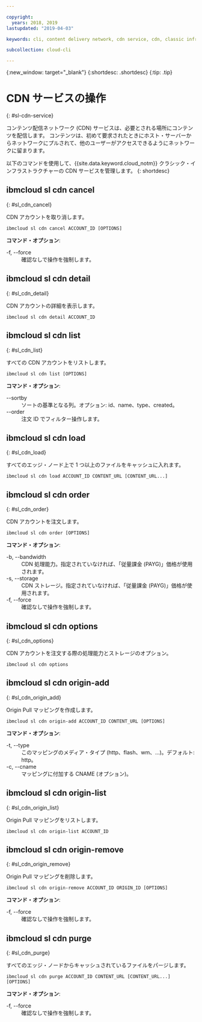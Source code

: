 ```yaml
---

copyright:
  years: 2018, 2019
lastupdated: "2019-04-03"

keywords: cli, content delivery network, cdn service, cdn, classic infrastructure, ibmcloud sl cdn

subcollection: cloud-cli

---
```


{:new_window: target="_blank"}
{:shortdesc: .shortdesc}
{:tip: .tip}

# CDN サービスの操作
{: #sl-cdn-service}

コンテンツ配信ネットワーク (CDN) サービスは、必要とされる場所にコンテンツを配信します。 コンテンツは、初めて要求されたときにホスト・サーバーからネットワークにプルされて、他のユーザーがアクセスできるようにネットワークに留まります。

以下のコマンドを使用して、{{site.data.keyword.cloud_notm}} クラシック・インフラストラクチャーの CDN サービスを管理します。
{: shortdesc}

## ibmcloud sl cdn cancel
{: #sl_cdn_cancel}

CDN アカウントを取り消します。
```
ibmcloud sl cdn cancel ACCOUNT_ID [OPTIONS]
```

<strong>コマンド・オプション</strong>:
<dl>
<dt>-f, --force</dt>
<dd>確認なしで操作を強制します。</dd>
</dl>

## ibmcloud sl cdn detail
{: #sl_cdn_detail}

CDN アカウントの詳細を表示します。
```
ibmcloud sl cdn detail ACCOUNT_ID
```

## ibmcloud sl cdn list
{: #sl_cdn_list}

すべての CDN アカウントをリストします。
```
ibmcloud sl cdn list [OPTIONS]
```

<strong>コマンド・オプション</strong>:
<dl>
<dt>--sortby</dt>
<dd>ソートの基準となる列。オプション: id、name、type、created。</dd>
<dt>--order</dt>
<dd>注文 ID でフィルター操作します。</dd>
</dl>

## ibmcloud sl cdn load
{: #sl_cdn_load}

すべてのエッジ・ノード上で 1 つ以上のファイルをキャッシュに入れます。
```
ibmcloud sl cdn load ACCOUNT_ID CONTENT_URL [CONTENT_URL...]
```

## ibmcloud sl cdn order
{: #sl_cdn_order}

CDN アカウントを注文します。
```
ibmcloud sl cdn order [OPTIONS]
```

<strong>コマンド・オプション</strong>:
<dl>
<dt>-b, --bandwidth</dt>
<dd>CDN 処理能力。指定されていなければ、「従量課金 (PAYG)」価格が使用されます。</dd>
<dt>-s, --storage</dt>
<dd>CDN ストレージ。指定されていなければ、「従量課金 (PAYG)」価格が使用されます。</dd>
<dt>-f, --force</dt>
<dd>確認なしで操作を強制します。</dd>
</dl>

## ibmcloud sl cdn options
{: #sl_cdn_options}

CDN アカウントを注文する際の処理能力とストレージのオプション。
```
ibmcloud sl cdn options
```

## ibmcloud sl cdn origin-add
{: #sl_cdn_origin_add}

Origin Pull マッピングを作成します。
```
ibmcloud sl cdn origin-add ACCOUNT_ID CONTENT_URL [OPTIONS]
```

<strong>コマンド・オプション</strong>:
<dl>
<dt>-t, --type</dt>
<dd>このマッピングのメディア・タイプ (http、flash、wm、...)。デフォルト: http。</dd>
<dt>-c, --cname</dt>
<dd>マッピングに付加する CNAME (オプション)。</dd>
</dl>

## ibmcloud sl cdn origin-list
{: #sl_cdn_origin_list}

Origin Pull マッピングをリストします。
```
ibmcloud sl cdn origin-list ACCOUNT_ID
```

## ibmcloud sl cdn origin-remove
{: #sl_cdn_origin_remove}

Origin Pull マッピングを削除します。
```
ibmcloud sl cdn origin-remove ACCOUNT_ID ORIGIN_ID [OPTIONS]
```

<strong>コマンド・オプション</strong>:
<dl>
<dt>-f, --force</dt>
<dd>確認なしで操作を強制します。</dd>
</dl>

## ibmcloud sl cdn purge
{: #sl_cdn_purge}

すべてのエッジ・ノードからキャッシュされているファイルをパージします。
```
ibmcloud sl cdn purge ACCOUNT_ID CONTENT_URL [CONTENT_URL...] [OPTIONS]
```

<strong>コマンド・オプション</strong>:
<dl>
<dt>-f, --force</dt>
<dd>確認なしで操作を強制します。</dd>
</dl>
